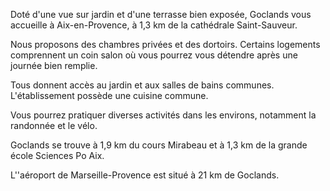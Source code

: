 Doté d'une vue sur jardin et d'une terrasse bien exposée, Goclands vous accueille à Aix-en-Provence, à 1,3 km de la cathédrale Saint-Sauveur.

Nous proposons des chambres privées et des dortoirs. Certains logements comprennent un coin salon où vous pourrez vous détendre après une journée bien remplie.

Tous donnent accès au jardin et aux salles de bains communes. L'établissement possède une cuisine commune. 

Vous pourrez pratiquer diverses activités dans les environs, notamment la randonnée et le vélo. 

Goclands se trouve à 1,9 km du cours Mirabeau et à 1,3 km de la grande école Sciences Po Aix.

L''aéroport de Marseille-Provence est situé à 21 km de Goclands.

